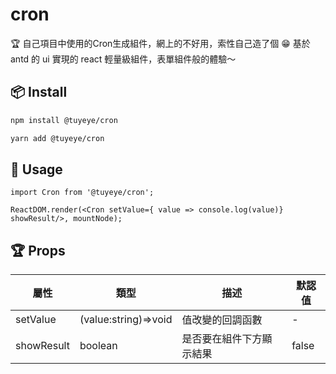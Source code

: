 # cron
🏆 自己項目中使用的Cron生成組件，網上的不好用，索性自己造了個 😁 基於 antd 的 ui 實現的 react 輕量級組件，表單組件般的體驗～

## 📦 Install

```bash
npm install @tuyeye/cron
```

```bash
yarn add @tuyeye/cron
```

## 🔨 Usage

```tsx
import Cron from '@tuyeye/cron';

ReactDOM.render(<Cron setValue={ value => console.log(value)} showResult/>, mountNode);
```

## 🏆 Props

| 屬性 | 類型 | 描述 | 默認值 |
| ------ | ------ | ------ | ------ |
| setValue | (value:string)=>void | 值改變的回調函數 | - |
| showResult | boolean | 是否要在組件下方顯示結果 | false |